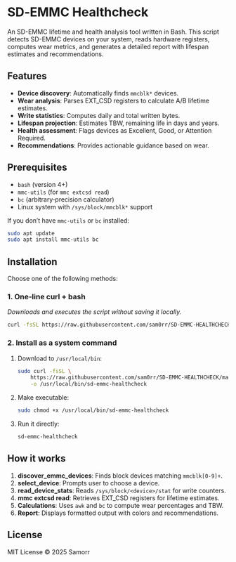 # SD‑EMMC Healthcheck

An SD-EMMC lifetime and health analysis tool written in Bash. This script detects SD-EMMC devices on your system, reads hardware registers, computes wear metrics, and generates a detailed report with lifespan estimates and recommendations.

## Features

* **Device discovery**: Automatically finds `mmcblk*` devices.
* **Wear analysis**: Parses EXT\_CSD registers to calculate A/B lifetime estimates.
* **Write statistics**: Computes daily and total written bytes.
* **Lifespan projection**: Estimates TBW, remaining life in days and years.
* **Health assessment**: Flags devices as Excellent, Good, or Attention Required.
* **Recommendations**: Provides actionable guidance based on wear.

## Prerequisites

* `bash` (version 4+)
* `mmc-utils` (for `mmc extcsd read`)
* `bc` (arbitrary‑precision calculator)
* Linux system with `/sys/block/mmcblk*` support

If you don’t have `mmc-utils` or `bc` installed:

```bash
sudo apt update
sudo apt install mmc-utils bc
```

## Installation

Choose one of the following methods:

### 1. One‑line curl + bash

*Downloads and executes the script without saving it locally.*

```bash
curl -fsSL https://raw.githubusercontent.com/sam0rr/SD-EMMC-HEALTHCHECK/main/healthcheck.sh | bash
```

### 2. Install as a system command

1. Download to `/usr/local/bin`:

   ```bash
   sudo curl -fsSL \
       https://raw.githubusercontent.com/sam0rr/SD-EMMC-HEALTHCHECK/main/healthcheck.sh \
       -o /usr/local/bin/sd-emmc-healthcheck
   ```
2. Make executable:

   ```bash
   sudo chmod +x /usr/local/bin/sd-emmc-healthcheck
   ```
3. Run it directly:

   ```bash
   sd-emmc-healthcheck
   ```

## How it works

1. **discover\_emmc\_devices**: Finds block devices matching `mmcblk[0-9]+`.
2. **select\_device**: Prompts user to choose a device.
3. **read\_device\_stats**: Reads `/sys/block/<device>/stat` for write counters.
4. **mmc extcsd read**: Retrieves EXT\_CSD registers for lifetime estimates.
5. **Calculations**: Uses `awk` and `bc` to compute wear percentages and TBW.
6. **Report**: Displays formatted output with colors and recommendations.

## License

MIT License © 2025 Samorr
